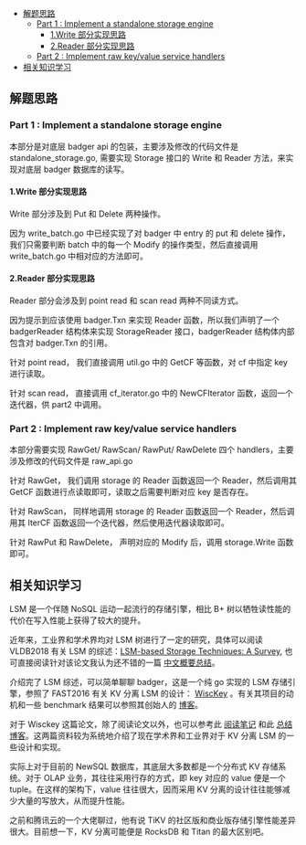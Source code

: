<!-- TOC -->

- [解题思路](#解题思路)
    - [Part 1 : Implement a standalone storage engine](#part-1--implement-a-standalone-storage-engine)
        - [1.Write 部分实现思路](#1write-部分实现思路)
        - [2.Reader 部分实现思路](#2reader-部分实现思路)
    - [Part 2 : Implement raw key/value service handlers](#part-2--implement-raw-keyvalue-service-handlers)
- [相关知识学习](#相关知识学习)

<!-- /TOC -->

## 解题思路

### Part 1 : Implement a standalone storage engine

本部分是对底层 badger api 的包装，主要涉及修改的代码文件是 standalone_storage.go, 需要实现 Storage 接口的 Write 和 Reader 方法，来实现对底层 badger 数据库的读写。

#### 1.Write 部分实现思路

Write 部分涉及到 Put 和 Delete 两种操作。

因为 write_batch.go 中已经实现了对 badger 中 entry 的 put 和 delete 操作，我们只需要判断 batch 中的每一个 Modify 的操作类型，然后直接调用 write_batch.go 中相对应的方法即可。

#### 2.Reader 部分实现思路

Reader 部分会涉及到 point read 和 scan read 两种不同读方式。

因为提示到应该使用 badger.Txn 来实现 Reader 函数，所以我们声明了一个 badgerReader 结构体来实现 StorageReader 接口，badgerReader 结构体内部包含对 badger.Txn 的引用。

针对 point read，
我们直接调用 util.go 中的 GetCF 等函数，对 cf 中指定 key 进行读取。

针对 scan read，
直接调用 cf_iterator.go 中的 NewCFIterator 函数，返回一个迭代器，供 part2 中调用。

### Part 2 : Implement raw key/value service handlers

本部分需要实现 RawGet/ RawScan/ RawPut/ RawDelete 四个 handlers，主要涉及修改的代码文件是 raw_api.go

针对 RawGet，
我们调用 storage 的 Reader 函数返回一个 Reader，然后调用其 GetCF 函数进行点读取即可，读取之后需要判断对应 key 是否存在。

针对 RawScan，
同样地调用 storage 的 Reader 函数返回一个 Reader，然后调用其 IterCF 函数返回一个迭代器，然后使用迭代器读取即可。

针对 RawPut 和 RawDelete，
声明对应的 Modify 后，调用 storage.Write 函数即可。

## 相关知识学习

LSM 是一个伴随 NoSQL 运动一起流行的存储引擎，相比 B+ 树以牺牲读性能的代价在写入性能上获得了较大的提升。

近年来，工业界和学术界均对 LSM 树进行了一定的研究，具体可以阅读 VLDB2018 有关 LSM 的综述：[LSM-based Storage Techniques: A Survey](https://arxiv.org/pdf/1812.07527.pdf), 也可直接阅读针对该论文我认为还不错的一篇 [中文概要总结](https://blog.shunzi.tech/post/vldbj-2018lsm-based-storage-techniques-a-survey/)。

介绍完了 LSM 综述，可以简单聊聊 badger，这是一个纯 go 实现的 LSM 存储引擎，参照了 FAST2016 有关 KV 分离 LSM 的设计： [WiscKey](https://www.usenix.org/system/files/conference/fast16/fast16-papers-lu.pdf) 。有关其项目的动机和一些 benchmark 结果可以参照其创始人的 [博客](https://dgraph.io/blog/post/badger/)。

对于 Wisckey 这篇论文，除了阅读论文以外，也可以参考此 [阅读笔记](https://www.scienjus.com/wisckey/) 和此 [总结博客](https://www.skyzh.dev/posts/articles/2021-08-07-lsm-kv-separation-overview/)。这两篇资料较为系统地介绍了现在学术界和工业界对于 KV 分离 LSM 的一些设计和实现。

实际上对于目前的 NewSQL 数据库，其底层大多数都是一个分布式 KV 存储系统。对于 OLAP 业务，其往往采用行存的方式，即 key 对应的 value 便是一个 tuple。在这样的架构下，value 往往很大，因而采用 KV 分离的设计往往能够减少大量的写放大，从而提升性能。

之前和腾讯云的一个大佬聊过，他有说 TiKV 的社区版和商业版存储引擎性能差异很大。目前想一下，KV 分离可能便是 RocksDB 和 Titan 的最大区别吧。